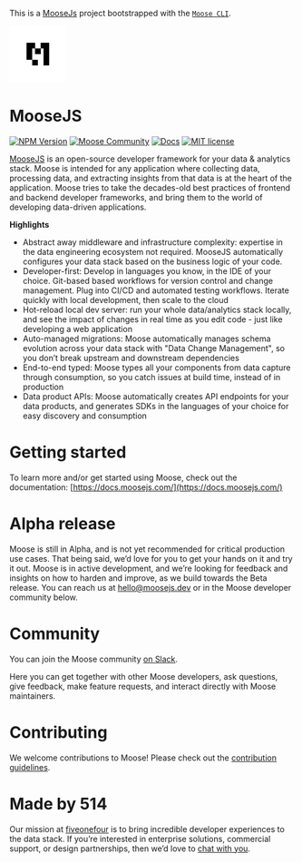 
This is a [MooseJs](https://www.moosejs.com/) project bootstrapped with the 
[`Moose CLI`](https://github.com/514-labs/moose/tree/main/apps/framework-cli).

<a href="https://www.moosejs.com/"><img src="https://raw.githubusercontent.com/514-labs/moose/main/logo-m-light.png" alt="moose logo" height="100px"></a>

# MooseJS

[![NPM Version](https://img.shields.io/npm/v/%40514labs%2Fmoose-cli?logo=npm)](https://www.npmjs.com/package/@514labs/moose-cli?activeTab=readme)
[![Moose Community](https://img.shields.io/badge/slack-moose_community-purple.svg?logo=slack)](https://join.slack.com/t/moose-community/shared_invite/zt-2fjh5n3wz-cnOmM9Xe9DYAgQrNu8xKxg)
[![Docs](https://img.shields.io/badge/quick_start-docs-blue.svg)](https://docs.moosejs.com/)
[![MIT license](https://img.shields.io/badge/license-MIT-yellow.svg)](LICENSE)

[MooseJS](https://www.moosejs.com/) is an open-source developer framework for your data & analytics stack. Moose is intended for any application where collecting data, processing data, and extracting insights from that data is at the heart of the application. Moose tries to take the decades-old best practices of frontend and backend developer frameworks, and bring them to the world of developing data-driven applications.

**Highlights**

- Abstract away middleware and infrastructure complexity: expertise in the data engineering ecosystem not required. MooseJS automatically configures your data stack based on the business logic of your code.
- Developer-first: Develop in languages you know, in the IDE of your choice. Git-based based workflows for version control and change management. Plug into CI/CD and automated testing workflows. Iterate quickly with local development, then scale to the cloud
- Hot-reload local dev server: run your whole data/analytics stack locally, and see the impact of changes in real time as you edit code - just like developing a web application
- Auto-managed migrations: Moose automatically manages schema evolution across your data stack with "Data Change Management", so you don’t break upstream and downstream dependencies
- End-to-end typed: Moose types all your components from data capture through consumption, so you catch issues at build time, instead of in production
- Data product APIs: Moose automatically creates API endpoints for your data products, and generates SDKs in the languages of your choice for easy discovery and consumption

# Getting started

To learn more and/or get started using Moose, check out the documentation: [https://docs.moosejs.com/](https://docs.moosejs.com/)

# Alpha release

Moose is still in Alpha, and is not yet recommended for critical production use cases. That being said, we’d love for you to get your hands on it and try it out. Moose is in active development, and we’re looking for feedback and insights on how to harden and improve, as we build towards the Beta release. You can reach us at [hello@moosejs.dev](mailto:hello@moosejs.dev) or in the Moose developer community below.

# Community

You can join the Moose community [on Slack](https://join.slack.com/t/moose-community/shared_invite/zt-2fjh5n3wz-cnOmM9Xe9DYAgQrNu8xKxg).

Here you can get together with other Moose developers, ask questions, give feedback, make feature requests, and interact directly with Moose maintainers.

# Contributing

We welcome contributions to Moose! Please check out the [contribution guidelines](https://github.com/514-labs/moose/blob/main/CONTRIBUTING.md).

# Made by 514

Our mission at [fiveonefour](https://www.fiveonefour.com/) is to bring incredible developer experiences to the data stack. If you’re interested in enterprise solutions, commercial support, or design partnerships, then we’d love to [chat with you](https://fiveonefour.typeform.com/signup).
